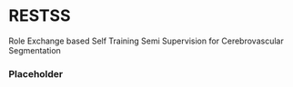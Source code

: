 # RESTSS
Role Exchange based Self Training Semi Supervision for Cerebrovascular Segmentation

### Placeholder
